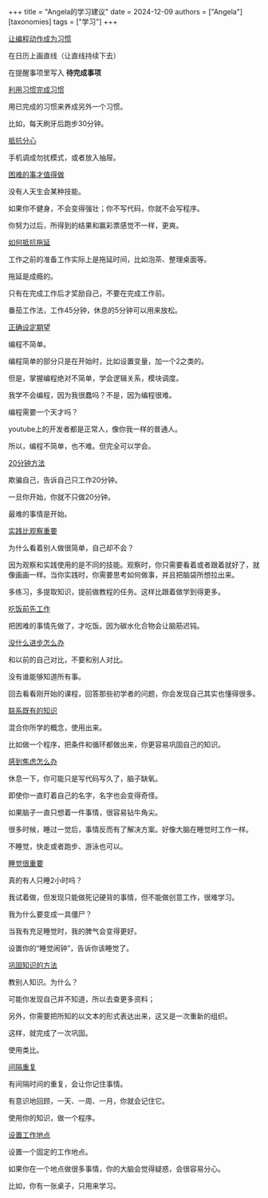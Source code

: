 +++
title = "Angela的学习建议"
date = 2024-12-09
authors = ["Angela"]
[taxonomies]
tags = ["学习"]
+++

[让编程动作成为习惯](https://www.bilibili.com/video/BV12F4113794?spm_id_from=333.788.videopod.episodes&vd_source=52e547e5d9000389c9906e8cf67193c7&p=17)

在日历上画直线（让直线持续下去）

在提醒事项里写入 **待完成事项** 

[利用习惯完成习惯](https://www.bilibili.com/video/BV12F4113794?spm_id_from=333.788.videopod.episodes&vd_source=52e547e5d9000389c9906e8cf67193c7&p=46)

用已完成的习惯来养成另外一个习惯。

比如，每天刷牙后跑步30分钟。

[抵抗分心](https://www.bilibili.com/video/BV12F4113794?spm_id_from=333.788.videopod.episodes&vd_source=52e547e5d9000389c9906e8cf67193c7&p=29)

手机调成勿扰模式，或者放入抽屉。

[困难的事才值得做](https://www.bilibili.com/video/BV12F4113794?spm_id_from=333.788.videopod.episodes&vd_source=52e547e5d9000389c9906e8cf67193c7&p=30)

没有人天生会某种技能。

如果你不健身，不会变得强壮；你不写代码，你就不会写程序。

你努力过后，所得到的结果和赢彩票感觉不一样，更爽。

[如何抵抗拖延](https://www.bilibili.com/video/BV12F4113794?spm_id_from=333.788.videopod.episodes&vd_source=52e547e5d9000389c9906e8cf67193c7&p=38)

工作之前的准备工作实际上是拖延时间，比如泡茶、整理桌面等。

拖延是成瘾的。

只有在完成工作后才奖励自己，不要在完成工作前。

番茄工作法，工作45分钟，休息的5分钟可以用来放松。


[正确设定期望](https://www.bilibili.com/video/BV12F4113794?spm_id_from=333.788.videopod.episodes&vd_source=52e547e5d9000389c9906e8cf67193c7&p=59)

编程不简单。

编程简单的部分只是在开始时，比如设置变量，加一个2之类的。

但是，掌握编程绝对不简单，学会逻辑关系，模块调度。

我学不会编程，因为我很蠢吗？不是，因为编程很难。

编程需要一个天才吗？

youtube上的开发者都是正常人，像你我一样的普通人。

所以，编程不简单，也不难。但完全可以学会。

[20分钟方法](https://www.bilibili.com/video/BV12F4113794?spm_id_from=333.788.videopod.episodes&vd_source=52e547e5d9000389c9906e8cf67193c7&p=72)

欺骗自己，告诉自己只工作20分钟。

一旦你开始，你就不只做20分钟。

最难的事情是开始。

[实践比观察重要](https://www.bilibili.com/video/BV12F4113794?spm_id_from=333.788.videopod.episodes&vd_source=52e547e5d9000389c9906e8cf67193c7&p=73)

为什么看着别人做很简单，自己却不会？

因为观察和实践使用的是不同的技能。观察时，你只需要看着或者跟着就好了，就像画画一样。当你实践时，你需要思考如何做事，并且把脑袋所想拉出来。

多练习，多提取知识，提前做教程的任务。这样比跟着做学到得更多。

[吃饭前先工作](https://www.bilibili.com/video/BV12F4113794?spm_id_from=333.788.videopod.episodes&vd_source=52e547e5d9000389c9906e8cf67193c7&p=85)

把困难的事情先做了，才吃饭。因为碳水化合物会让脑筋迟钝。

[没什么进步怎么办](https://www.bilibili.com/video/BV12F4113794?spm_id_from=333.788.player.switch&vd_source=52e547e5d9000389c9906e8cf67193c7&p=86)

和以前的自己对比，不要和别人对比。

没有谁能够知道所有事。

回去看看刚开始的课程，回答那些初学者的问题，你会发现自己其实也懂得很多。

[联系既有的知识](https://www.bilibili.com/video/BV12F4113794?spm_id_from=333.788.videopod.episodes&vd_source=52e547e5d9000389c9906e8cf67193c7&p=105)

混合你所学的概念，使用出来。

比如做一个程序，把条件和循环都做出来，你更容易巩固自己的知识。

[感到焦虑怎么办](https://www.bilibili.com/video/BV12F4113794?spm_id_from=333.788.videopod.episodes&vd_source=52e547e5d9000389c9906e8cf67193c7&p=107)

休息一下，你可能只是写代码写久了，脑子缺氧。

即使你一直盯着自己的名字，名字也会变得奇怪。

如果脑子一直只想着一件事情，很容易钻牛角尖。

很多时候，睡过一觉后，事情反而有了解决方案。好像大脑在睡觉时工作一样。

不睡觉，快走或者跑步、游泳也可以。

[睡觉很重要](https://www.bilibili.com/video/BV12F4113794?spm_id_from=333.788.videopod.episodes&vd_source=52e547e5d9000389c9906e8cf67193c7&p=134)

真的有人只睡2小时吗？

我试着做，但发现只能做死记硬背的事情，但不能做创意工作，很难学习。

我为什么要变成一具僵尸？

当我有充足睡觉时，我的脾气会变得更好。

设置你的“睡觉闹钟”，告诉你该睡觉了。

[巩固知识的方法](https://www.bilibili.com/video/BV12F4113794?spm_id_from=333.788.videopod.episodes&vd_source=52e547e5d9000389c9906e8cf67193c7&p=148)

教别人知识。为什么？

可能你发现自己并不知道，所以去查更多资料；

另外，你需要把所知的以文本的形式表达出来，这又是一次重新的组织。

这样，就完成了一次巩固。

使用类比。

[间隔重复](https://www.bilibili.com/video/BV12F4113794?spm_id_from=333.788.videopod.episodes&vd_source=52e547e5d9000389c9906e8cf67193c7&p=157)

有间隔时间的重复，会让你记住事情。

有意识地回顾，一天、一周、一月，你就会记住它。

使用你的知识，做一个程序。

[设置工作地点](https://www.bilibili.com/video/BV12F4113794?spm_id_from=333.788.videopod.episodes&vd_source=52e547e5d9000389c9906e8cf67193c7&p=199)

设置一个固定的工作地点。

如果你在一个地点做很多事情，你的大脑会觉得疑惑，会很容易分心。

比如，你有一张桌子，只用来学习。
